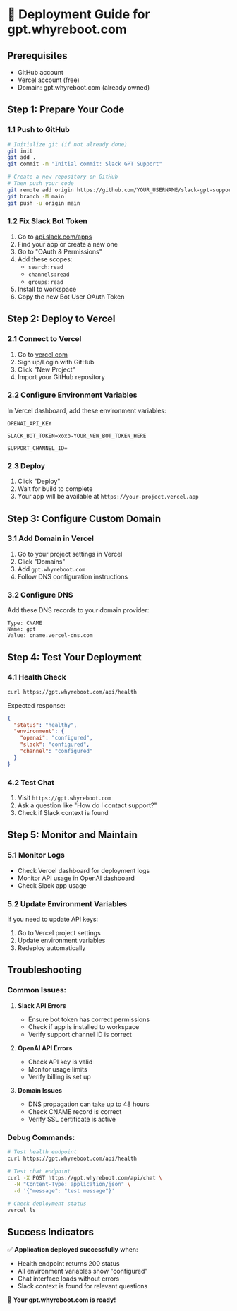 # 🚀 Deployment Guide for gpt.whyreboot.com

## Prerequisites

- GitHub account
- Vercel account (free)
- Domain: gpt.whyreboot.com (already owned)

## Step 1: Prepare Your Code

### 1.1 Push to GitHub

```bash
# Initialize git (if not already done)
git init
git add .
git commit -m "Initial commit: Slack GPT Support"

# Create a new repository on GitHub
# Then push your code
git remote add origin https://github.com/YOUR_USERNAME/slack-gpt-support.git
git branch -M main
git push -u origin main
```

### 1.2 Fix Slack Bot Token

1. Go to [api.slack.com/apps](https://api.slack.com/apps)
2. Find your app or create a new one
3. Go to "OAuth & Permissions"
4. Add these scopes:
   - `search:read`
   - `channels:read`
   - `groups:read`
5. Install to workspace
6. Copy the new Bot User OAuth Token

## Step 2: Deploy to Vercel

### 2.1 Connect to Vercel

1. Go to [vercel.com](https://vercel.com)
2. Sign up/Login with GitHub
3. Click "New Project"
4. Import your GitHub repository

### 2.2 Configure Environment Variables

In Vercel dashboard, add these environment variables:

```
OPENAI_API_KEY

SLACK_BOT_TOKEN=xoxb-YOUR_NEW_BOT_TOKEN_HERE

SUPPORT_CHANNEL_ID=
```

### 2.3 Deploy

1. Click "Deploy"
2. Wait for build to complete
3. Your app will be available at `https://your-project.vercel.app`

## Step 3: Configure Custom Domain

### 3.1 Add Domain in Vercel

1. Go to your project settings in Vercel
2. Click "Domains"
3. Add `gpt.whyreboot.com`
4. Follow DNS configuration instructions

### 3.2 Configure DNS

Add these DNS records to your domain provider:

```
Type: CNAME
Name: gpt
Value: cname.vercel-dns.com
```

## Step 4: Test Your Deployment

### 4.1 Health Check

```bash
curl https://gpt.whyreboot.com/api/health
```

Expected response:

```json
{
  "status": "healthy",
  "environment": {
    "openai": "configured",
    "slack": "configured",
    "channel": "configured"
  }
}
```

### 4.2 Test Chat

1. Visit `https://gpt.whyreboot.com`
2. Ask a question like "How do I contact support?"
3. Check if Slack context is found

## Step 5: Monitor and Maintain

### 5.1 Monitor Logs

- Check Vercel dashboard for deployment logs
- Monitor API usage in OpenAI dashboard
- Check Slack app usage

### 5.2 Update Environment Variables

If you need to update API keys:

1. Go to Vercel project settings
2. Update environment variables
3. Redeploy automatically

## Troubleshooting

### Common Issues:

1. **Slack API Errors**

   - Ensure bot token has correct permissions
   - Check if app is installed to workspace
   - Verify support channel ID is correct

2. **OpenAI API Errors**

   - Check API key is valid
   - Monitor usage limits
   - Verify billing is set up

3. **Domain Issues**
   - DNS propagation can take up to 48 hours
   - Check CNAME record is correct
   - Verify SSL certificate is active

### Debug Commands:

```bash
# Test health endpoint
curl https://gpt.whyreboot.com/api/health

# Test chat endpoint
curl -X POST https://gpt.whyreboot.com/api/chat \
  -H "Content-Type: application/json" \
  -d '{"message": "test message"}'

# Check deployment status
vercel ls
```

## Success Indicators

✅ **Application deployed successfully** when:

- Health endpoint returns 200 status
- All environment variables show "configured"
- Chat interface loads without errors
- Slack context is found for relevant questions

🎉 **Your gpt.whyreboot.com is ready!**
